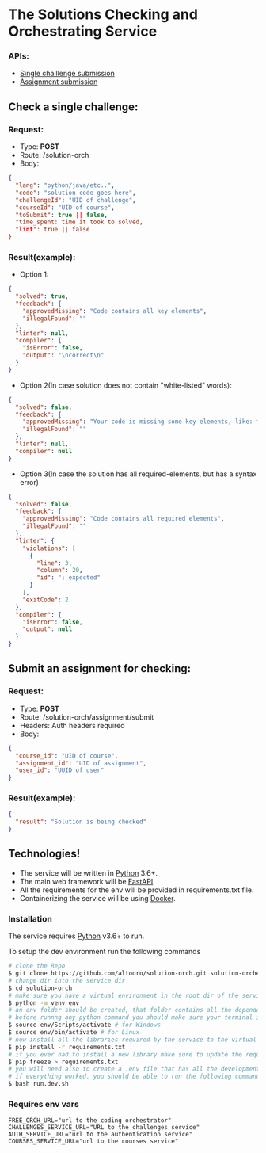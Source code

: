 # The Solutions Checking and Orchestrating Service

### APIs:

- [Single challlenge submission](#challenge)
- [Assignment submission](#assignment)

## <a name="challenge"></a>Check a single challenge:

### Request:

- Type: <b>POST</b>
- Route: /solution-orch
- Body:

```json
{
  "lang": "python/java/etc..",
  "code": "solution code goes here",
  "challengeId": "UID of challenge",
  "courseId": "UID of course",
  "toSubmit": true || false,
  "time_spent: time it took to solved,
  "lint": true || false
}
```

### Result(example):

- Option 1:

```json
{
  "solved": true,
  "feedback": {
    "approvedMissing": "Code contains all key elements",
    "illegalFound": ""
  },
  "linter": null,
  "compiler": {
    "isError": false,
    "output": "\ncorrect\n"
  }
}
```

- Option 2(In case solution does not contain "white-listed" words):

```json
{
  "solved": false,
  "feedback": {
    "approvedMissing": "Your code is missing some key-elements, like: for, if",
    "illegalFound": ""
  },
  "linter": null,
  "compiler": null
}
```

- Option 3(In case the solution has all required-elements, but has a syntax error)

```json
{
  "solved": false,
  "feedback": {
    "approvedMissing": "Code contains all required elements",
    "illegalFound": ""
  },
  "linter": {
    "violations": [
      {
        "line": 3,
        "column": 20,
        "id": "; expected"
      }
    ],
    "exitCode": 2
  },
  "compiler": {
    "isError": false,
    "output": null
  }
}
```

## <a name="assignment"></a>Submit an assignment for checking:

### Request:

- Type: <b>POST</b>
- Route: /solution-orch/assignment/submit
- Headers: Auth headers required
- Body:

```json
{
  "course_id": "UID of course",
  "assignment_id": "UID of assignment",
  "user_id": "UUID of user"
}
```

### Result(example):

```json
{
  "result": "Solution is being checked"
}
```

## Technologies!

- The service will be written in [Python](https://python.org/) 3.6+.
- The main web framework will be [FastAPI](https://fastapi.tiangolo.com/).
- All the requirements for the env will be provided in requirements.txt file.
- Containerizing the service will be using [Docker](https://www.docker.com/).

### Installation

The service requires [Python](https://python.org/) v3.6+ to run.

To setup the dev environment run the following commands

```sh
# clone the Repo
$ git clone https://github.com/altooro/solution-orch.git solution-orchestrator
# change dir into the service dir
$ cd solution-orch
# make sure you have a virtual environment in the root dir of the service by running
$ python -m venv env
# an env folder should be created, that folder contains all the dependecies the service will need
# before runnng any python command you should make sure your terminal is using the virtual environment
$ source env/Scripts/activate # for Windows
$ source env/bin/activate # for Linux
# now install all the libraries required by the service to the virtual environment by running
$ pip install -r requirements.txt
# if you ever had to install a new library make sure to update the requirements.txt
$ pip freeze > requirements.txt
# you will need also to create a .env file that has all the development environment variables for the service
# if everything worked, you should be able to run the following command to start the server
$ bash run.dev.sh
```

### Requires env vars

```env
FREE_ORCH_URL="url to the coding orchestrator"
CHALLENGES_SERVICE_URL="URL to the challenges service"
AUTH_SERVICE_URL="url to the authentication service"
COURSES_SERVICE_URL="url to the courses service"
```
